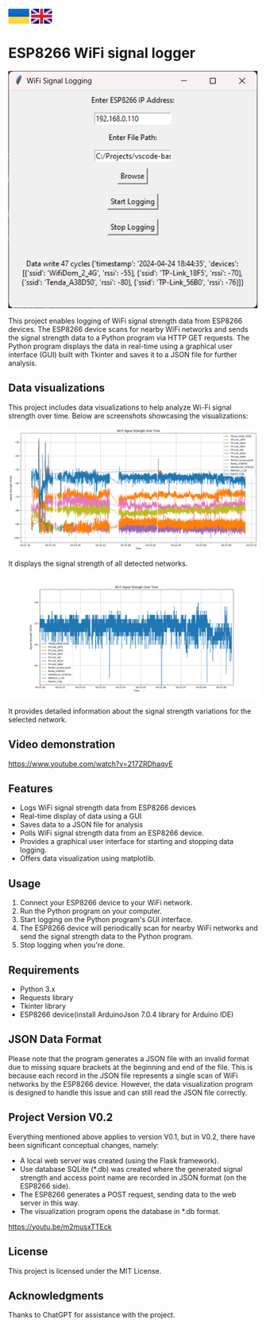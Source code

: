 [![UA_version_README](https://raw.githubusercontent.com/techn0man1ac/WIFIDataLogger/main/imgs/Flags/UA%402x.png)](https://github.com/techn0man1ac/WIFIDataLogger/blob/main/README_UA.md)
[![GB_version_README](https://raw.githubusercontent.com/techn0man1ac/WIFIDataLogger/main/imgs/Flags/GB%402x.png)](https://github.com/techn0man1ac/WIFIDataLogger/)

# ESP8266 WiFi signal logger

![Program datalogger screen](https://raw.githubusercontent.com/techn0man1ac/WIFIDataLogger/main/imgs/image.png)

This project enables logging of WiFi signal strength data from ESP8266 devices. The ESP8266 device scans for nearby WiFi networks and sends the signal strength data to a Python program via HTTP GET requests. The Python program displays the data in real-time using a graphical user interface (GUI) built with Tkinter and saves it to a JSON file for further analysis.

## Data visualizations

This project includes data visualizations to help analyze Wi-Fi signal strength over time. Below are screenshots showcasing the visualizations:

![Data visualization all](https://raw.githubusercontent.com/techn0man1ac/WIFIDataLogger/main/imgs/Figure_1.png)

It displays the signal strength of all detected networks.

![Data visualization one](https://raw.githubusercontent.com/techn0man1ac/WIFIDataLogger/main/imgs/Figure_2.png)

It provides detailed information about the signal strength variations for the selected network.

## Video demonstration

https://www.youtube.com/watch?v=217ZRDhaqyE

## Features

- Logs WiFi signal strength data from ESP8266 devices
- Real-time display of data using a GUI
- Saves data to a JSON file for analysis
- Polls WiFi signal strength data from an ESP8266 device.
- Provides a graphical user interface for starting and stopping data logging.
- Offers data visualization using matplotlib.

## Usage

1. Connect your ESP8266 device to your WiFi network.
2. Run the Python program on your computer.
3. Start logging on the Python program's GUI interface.
4. The ESP8266 device will periodically scan for nearby WiFi networks and send the signal strength data to the Python program.
5. Stop logging when you're done.

## Requirements

- Python 3.x
- Requests library
- Tkinter library
- ESP8266 device(install ArduinoJson 7.0.4 library for Arduino IDE)

## JSON Data Format

Please note that the program generates a JSON file with an invalid format due to missing square brackets at the beginning and end of the file. This is because each record in the JSON file represents a single scan of WiFi networks by the ESP8266 device. However, the data visualization program is designed to handle this issue and can still read the JSON file correctly.

## Project Version V0.2

Everything mentioned above applies to version V0.1, but in V0.2, there have been significant conceptual changes, namely:

- A local web server was created (using the Flask framework).
- Use database SQLite (*.db) was created where the generated signal strength and access point name are recorded in JSON format (on the ESP8266 side).
- The ESP8266 generates a POST request, sending data to the web server in this way.
- The visualization program opens the database in *.db format.

https://youtu.be/m2musxTTEck

## License

This project is licensed under the MIT License.

## Acknowledgments

Thanks to ChatGPT for assistance with the project.
